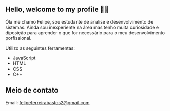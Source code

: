 ## Hello, welcome to my profile  👨‍🎓

Óla me chamo Felipe, sou estudante de analise e desenvolvimento de sistemas. Ainda sou inexperiente na área mas tenho muita curiosidade e diposição para aprender o que for necessário para o meu desenvolvimento porfissional. 

Utilizo as seguintes ferramentas:

- JavaScript
- HTML
- CSS
- C++
  

## Meio de contato

Email: felipeferreirabastos2@gmail.com



